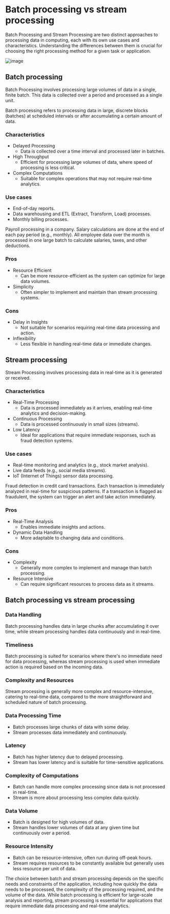 # Batch processing vs stream processing

Batch Processing and Stream Processing are two distinct approaches to processing data in computing, each with its own use cases and characteristics. Understanding the differences between them is crucial for choosing the right processing method for a given task or application.

![image](https://github.com/user-attachments/assets/9c1e3e95-bd99-448a-8d87-5ce3062607af)

## Batch processing

Batch Processing involves processing large volumes of data in a single, finite batch. This data is collected over a period and processed as a single unit.

Batch processing refers to processing data in large, discrete blocks (batches) at scheduled intervals or after accumulating a certain amount of data.

### Characteristics

- Delayed Processing
  - Data is collected over a time interval and processed later in batches.
- High Throughput
  - Efficient for processing large volumes of data, where speed of processing is less critical.
- Complex Computations
  - Suitable for complex operations that may not require real-time analytics.

### Use cases

- End-of-day reports.
- Data warehousing and ETL (Extract, Transform, Load) processes.
- Monthly billing processes.

Payroll processing in a company. Salary calculations are done at the end of each pay period (e.g., monthly). All employee data over the month is processed in one large batch to calculate salaries, taxes, and other deductions.

### Pros

- Resource Efficient
  - Can be more resource-efficient as the system can optimize for large data volumes.
- Simplicity
  - Often simpler to implement and maintain than stream processing systems.

### Cons

- Delay in Insights
  - Not suitable for scenarios requiring real-time data processing and action.
- Inflexibility
  - Less flexible in handling real-time data or immediate changes.

## Stream processing

Stream Processing involves processing data in real-time as it is generated or received.

### Characteristics

- Real-Time Processing
  - Data is processed immediately as it arrives, enabling real-time analytics and decision-making.
- Continuous Processing
  - Data is processed continuously in small sizes (streams).
- Low Latency
  - Ideal for applications that require immediate responses, such as fraud detection systems.

### Use cases

- Real-time monitoring and analytics (e.g., stock market analysis).
- Live data feeds (e.g., social media streams).
- IoT (Internet of Things) sensor data processing.

Fraud detection in credit card transactions. Each transaction is immediately analyzed in real-time for suspicious patterns. If a transaction is flagged as fraudulent, the system can trigger an alert and take action immediately.

### Pros

- Real-Time Analysis
  - Enables immediate insights and actions.
- Dynamic Data Handling
  - More adaptable to changing data and conditions.

### Cons

- Complexity
  - Generally more complex to implement and manage than batch processing.
- Resource Intensive
  - Can require significant resources to process data as it streams.

## Batch processing vs stream processing

### Data Handling

Batch processing handles data in large chunks after accumulating it over time, while stream processing handles data continuously and in real-time.

### Timeliness

Batch processing is suited for scenarios where there's no immediate need for data processing, whereas stream processing is used when immediate action is required based on the incoming data.

### Complexity and Resources

Stream processing is generally more complex and resource-intensive, catering to real-time data, compared to the more straightforward and scheduled nature of batch processing.

### Data Processing Time

- Batch processes large chunks of data with some delay.
- Stream processes data immediately and continuously.

### Latency

- Batch has higher latency due to delayed processing.
- Stream has lower latency and is suitable for time-sensitive applications.

### Complexity of Computations

- Batch can handle more complex processing since data is not processed in real-time.
- Stream is more about processing less complex data quickly.

### Data Volume

- Batch is designed for high volumes of data.
- Stream handles lower volumes of data at any given time but continuously over a period.

### Resource Intensity

- Batch can be resource-intensive, often run during off-peak hours.
- Stream requires resources to be constantly available but generally uses less resource per unit of data.

The choice between batch and stream processing depends on the specific needs and constraints of the application, including how quickly the data needs to be processed, the complexity of the processing required, and the volume of the data. While batch processing is efficient for large-scale analysis and reporting, stream processing is essential for applications that require immediate data processing and real-time analytics.

